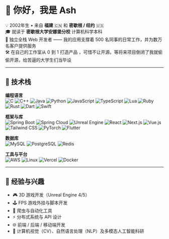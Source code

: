 # 👋 你好，我是 Ash

💡 2002年生 • 来自 **福建** 🇨🇳 和 **密歇根 / 纽约** 🇺🇸  
🎓 就读于 **密歇根大学安娜堡分校** 计算机科学本科  
💼 独立全栈 Web 开发者 —— 我的应用支撑着 500 名同事的日常工作，并为数万名客户提供服务  
🛠 在自己的工作室从 0 到 1 打造产品 ，可惜不让开源。等将来项目倒闭了我就偷偷开源，给苦逼的大学生们当毕设

---

## 🧰 技术栈

**编程语言**  
![C](https://img.shields.io/badge/C-A8B9CC?style=flat&logo=c&logoColor=white)
![C++](https://img.shields.io/badge/C++-00599C?style=flat&logo=cplusplus&logoColor=white)
![Java](https://img.shields.io/badge/Java-007396?style=flat&logo=java&logoColor=white)
![Python](https://img.shields.io/badge/Python-3776AB?style=flat&logo=python&logoColor=white)
![JavaScript](https://img.shields.io/badge/JavaScript-F7DF1E?style=flat&logo=javascript&logoColor=black)
![TypeScript](https://img.shields.io/badge/TypeScript-3178C6?style=flat&logo=typescript&logoColor=white)
![Lua](https://img.shields.io/badge/Lua-2C2D72?style=flat&logo=lua&logoColor=white)
![Ruby](https://img.shields.io/badge/Ruby-CC342D?style=flat&logo=ruby&logoColor=white)
![Rust](https://img.shields.io/badge/Rust-000000?style=flat&logo=rust&logoColor=white)
![Dart](https://img.shields.io/badge/Dart-0175C2?style=flat&logo=dart&logoColor=white)
![Swift](https://img.shields.io/badge/Swift-FA7343?style=flat&logo=swift&logoColor=white)

**框架与库**  
![Spring Boot](https://img.shields.io/badge/Spring%20Boot-6DB33F?style=flat&logo=springboot&logoColor=white)
![Spring Cloud](https://img.shields.io/badge/Spring%20Cloud-6DB33F?style=flat&logo=spring&logoColor=white)
![Unreal Engine](https://img.shields.io/badge/Unreal%20Engine-0E1128?style=flat&logo=unrealengine&logoColor=white)
![React](https://img.shields.io/badge/React-20232A?style=flat&logo=react&logoColor=61DAFB)
![Next.js](https://img.shields.io/badge/Next.js-000000?style=flat&logo=nextdotjs&logoColor=white)
![Vue.js](https://img.shields.io/badge/Vue.js-4FC08D?style=flat&logo=vue.js&logoColor=white)
![Tailwind CSS](https://img.shields.io/badge/Tailwind_CSS-38B2AC?style=flat&logo=tailwind-css&logoColor=white)
![PyTorch](https://img.shields.io/badge/PyTorch-EE4C2C?style=flat&logo=pytorch&logoColor=white)
![Flutter](https://img.shields.io/badge/Flutter-02569B?style=flat&logo=flutter&logoColor=white)

**数据库**  
![MySQL](https://img.shields.io/badge/MySQL-4479A1?style=flat&logo=mysql&logoColor=white)
![PostgreSQL](https://img.shields.io/badge/PostgreSQL-336791?style=flat&logo=postgresql&logoColor=white)
![Redis](https://img.shields.io/badge/Redis-DC382D?style=flat&logo=redis&logoColor=white)

**工具与平台**  
![AWS](https://img.shields.io/badge/AWS-232F3E?style=flat&logo=amazonaws&logoColor=white)
![Linux](https://img.shields.io/badge/Linux-FCC624?style=flat&logo=linux&logoColor=black)
![Vercel](https://img.shields.io/badge/Vercel-000000?style=flat&logo=vercel&logoColor=white)
![Docker](https://img.shields.io/badge/Docker-2496ED?style=flat&logo=docker&logoColor=white)

---

## 🔭 经验与兴趣

- 🎮 3D 游戏开发（Unreal Engine 4/5）  
- 🕹 FPS 游戏外挂与脚本开发  
- 🐍 爬虫与自动化工具  
- ⚡ 分布式系统与 API 设计  
- 🌐 前端 / 后端 / 移动端开发  
- 🤖 计算机视觉（CV）、自然语言处理（NLP）及多模态人工智能科研  

